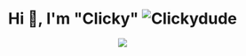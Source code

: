 <h1 align="center">Hi 👋, I'm "Clicky" <img src="https://komarev.com/ghpvc/?username=Clickydude" alt="Clickydude" /></h1>
<p align="center"><img align="center" src="https://github-readme-stats.vercel.app/api/top-langs/?username=Clickydude&layout=compact&theme=light"></p>
